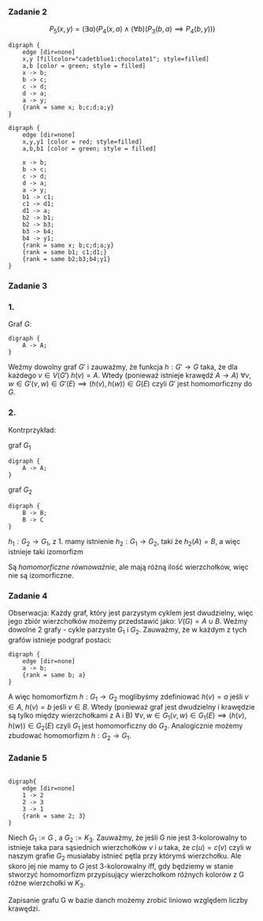 ### Zadanie 2
$$
P_5(x,y) = (\exists a)(P_4(x,a) \land (\forall b)(P_3(b,a) \implies P_4(b,y)))
$$

```graphviz
digraph {
    edge [dir=none]
    x,y [fillcolor="cadetblue1:chocolate1"; style=filled]
    a,b [color = green; style = filled]
    x -> b;
    b -> c;
    c -> d;
    d -> a;
    a -> y;
    {rank = same x; b;c;d;a;y}
}
```
```graphviz
digraph {
    edge [dir=none]
    x,y,y1 [color = red; style=filled]
    a,b,b1 [color = green; style = filled]
    
    x -> b;
    b -> c;
    c -> d;
    d -> a;
    a -> y;
    b1 -> c1;
    c1 -> d1;
    d1 -> a;
    b2 -> b1;
    b2 -> b3;
    b3 -> b4;
    b4 -> y1;
    {rank = same x; b;c;d;a;y}
    {rank = same b1; c1;d1;}
    {rank = same b2;b3;b4;y1}
}
```


### Zadanie 3
### 1.
Graf $G$:


```graphviz
digraph {
    A -> A;
}
```
Weźmy dowolny graf $G'$ i zauważmy, że funkcja $h: G' \rightarrow G$ taka, że dla każdego $v \in V(G')$ $h(v) = A$. Wtedy (ponieważ istnieje krawędź $A \rightarrow A$) $\forall v,w \in G' (v,w) \in G'(E) \implies (h(v),h(w)) \in G(E)$ czyli $G'$ jest homomorficzny do $G$. 



### 2.
Kontrprzykład:

graf $G_1$
```graphviz
digraph {
    A -> A;
}
```
graf $G_2$
```graphviz
digraph {
    B -> B;
    B -> C
}
```
$h_1: G_2 \rightarrow G_1$, z 1. mamy istnienie
$h_2: G_1 \rightarrow G_2$, taki że $h_2(A) = B$, a więc istnieje taki izomorfizm

Są *homomorficzne równoważnie*, ale mają różną ilość wierzchołków, więc nie są izomorficzne.

### Zadanie 4
Obserwacja: Każdy graf, który jest parzystym cyklem jest dwudzielny, więc jego zbiór wierzchołków możemy przedstawić jako: $V(G) = A \cup B$. 
Weźmy dowolne 2 grafy - cykle parzyste $G_1$ i $G_2$. Zauważmy, że w każdym z tych grafów istnieje podgraf postaci:
```graphviz
digraph {
    edge [dir=none]
    a -> b;
    {rank = same b; a}
}
```
A więc homomorfizm $h:G_1 \rightarrow G_2$ moglibyśmy zdefiniować $h(v) = a$ jeśli $v \in A$, $h(v) = b$ jeśli $v \in B$. Wtedy (ponieważ graf jest dwudzielny i krawędzie są tylko między wierzchołkami z A i B) $\forall v,w \in G_1 (v,w) \in G_1(E) \implies (h(v),h(w)) \in G_2(E)$ czyli $G_1$ jest homomorficzny do $G_2$. Analogicznie możemy zbudować homomorfizm $h:G_2 \rightarrow G_1$.

### Zadanie 5

```graphviz

digraph{
    edge [dir=none]
    1 -> 2
    2 -> 3
    3 -> 1
    {rank = same 2; 3}
}
```

Niech $G_1 := G$ , a $G_2 := K_3$.
Zauważmy, że jeśli G nie jest 3-kolorowalny to istnieje taka para sąsiednich wierzchołków $v$ i $u$ taka, że $c(u) = c(v)$ czyli w naszym grafie $G_2$ musiałaby istnieć pętla przy którymś wierzchołku. Ale skoro jej nie mamy to $G$ jest 3-kolorowalny iff, gdy będziemy w stanie stworzyć homomorfizm przypisujący wierzchołkom różnych kolorów z G różne wierzchołki w $K_3$.

Zapisanie grafu G w bazie danch możemy zrobić liniowo względem liczby krawędzi.